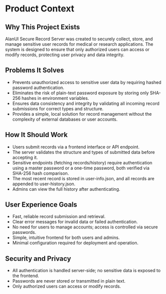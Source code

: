 # Product Context

## Why This Project Exists
AlanUI Secure Record Server was created to securely collect, store, and manage sensitive user records for medical or research applications. The system is designed to ensure that only authorized users can access or modify records, protecting user privacy and data integrity.

## Problems It Solves
- Prevents unauthorized access to sensitive user data by requiring hashed password authentication.
- Eliminates the risk of plain-text password exposure by storing only SHA-256 hashes in environment variables.
- Ensures data consistency and integrity by validating all incoming record submissions for correct types and structure.
- Provides a simple, local solution for record management without the complexity of external databases or user accounts.

## How It Should Work
- Users submit records via a frontend interface or API endpoint.
- The server validates the structure and types of submitted data before accepting it.
- Sensitive endpoints (fetching records/history) require authentication using a master password or a one-time password, both verified via SHA-256 hash comparison.
- The most recent record is stored in user-info.json, and all records are appended to user-history.json.
- Admins can view the full history after authenticating.

## User Experience Goals
- Fast, reliable record submission and retrieval.
- Clear error messages for invalid data or failed authentication.
- No need for users to manage accounts; access is controlled via secure passwords.
- Simple, intuitive frontend for both users and admins.
- Minimal configuration required for deployment and operation.

## Security and Privacy
- All authentication is handled server-side; no sensitive data is exposed to the frontend.
- Passwords are never stored or transmitted in plain text.
- Only authorized users can access or modify records.

